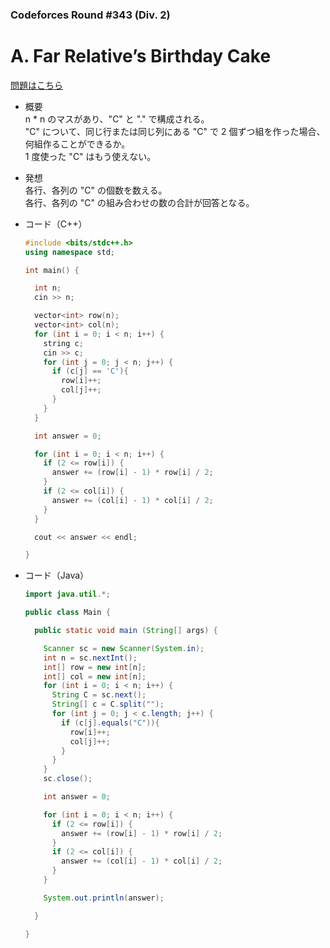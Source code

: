 ### Codeforces Round #343 (Div. 2)

# A. Far Relative’s Birthday Cake

  [問題はこちら](https://codeforces.com/problemset/problem/629/A)
  
- 概要<br>
  n * n のマスがあり、"C" と "." で構成される。<br>
  "C" について、同じ行または同じ列にある "C" で 2 個ずつ組を作った場合、何組作ることができるか。<br>
  1 度使った "C" はもう使えない。
  
- 発想<br>
  各行、各列の "C" の個数を数える。<br>
  各行、各列の "C" の組み合わせの数の合計が回答となる。<br>
  
  
- コード（C++）

  ```cpp
  #include <bits/stdc++.h>
  using namespace std;

  int main() {

    int n;
    cin >> n;

    vector<int> row(n);
    vector<int> col(n);
    for (int i = 0; i < n; i++) {
      string c;
      cin >> c;
      for (int j = 0; j < n; j++) {
        if (c[j] == 'C'){
          row[i]++;
          col[j]++;
        }
      }
    }

    int answer = 0;

    for (int i = 0; i < n; i++) {
      if (2 <= row[i]) {
        answer += (row[i] - 1) * row[i] / 2;
      }
      if (2 <= col[i]) {
        answer += (col[i] - 1) * col[i] / 2;
      }
    }

    cout << answer << endl;

  }
  ```
  
- コード（Java）

  ```java
  import java.util.*;

  public class Main {

    public static void main (String[] args) {

      Scanner sc = new Scanner(System.in);
      int n = sc.nextInt();
      int[] row = new int[n];
      int[] col = new int[n];
      for (int i = 0; i < n; i++) {
        String C = sc.next();
        String[] c = C.split("");
        for (int j = 0; j < c.length; j++) {
          if (c[j].equals("C")){
            row[i]++;
            col[j]++;
          }
        }
      }
      sc.close();

      int answer = 0;

      for (int i = 0; i < n; i++) {
        if (2 <= row[i]) {
          answer += (row[i] - 1) * row[i] / 2;
        }
        if (2 <= col[i]) {
          answer += (col[i] - 1) * col[i] / 2;
        }
      }

      System.out.println(answer);

    }

  }
  ```
    